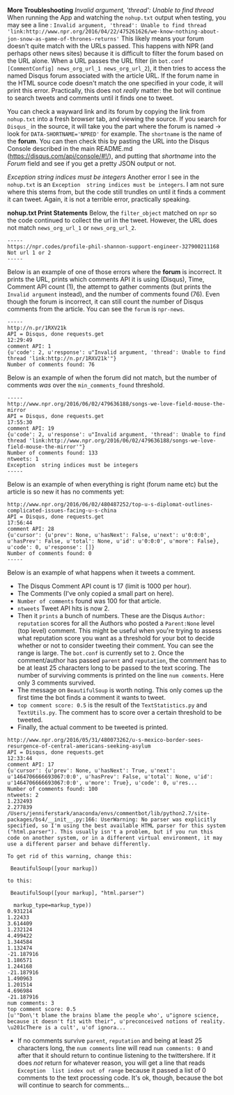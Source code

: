 **More Troubleshooting**
*Invalid argument, 'thread': Unable to find thread*
When running the App and watching the `nohup.txt` output when testing, you may see a line :
`Invalid argument, 'thread': Unable to find thread 'link:http://www.npr.org/2016/04/22/475261626/we-know-nothing-about-jon-snow-as-game-of-thrones-returns'`
This likely means your forum doesn't quite match with the URLs passed. This happens with NPR (and perhaps other news sites) because it is difficult to filter the forum based on the URL alone. When a URL passes the URL filter (in `bot.conf [CommentConfig] news_org_url_1 news_org_url_2`), it then tries to access the named Disqus forum associated with the article URL. If the forum name in the HTML source code doesn't match the one specified in your code, it will print this error. Practically, this does not _really_ matter: the bot will continue to search tweets and comments until it finds one to tweet.

You can check a wayward link and its forum by copying the link from `nohup.txt` into a fresh browser tab, and viewing the source. If you search for `Disqus_` in the source, it will take you the part where the forum is named -> look for `DATA-SHORTNAME='NPRED'` for example. The `shortname` is the name of the **forum**. You can then check this by pasting the URL into the Disqus Console described in the main README.md (https://disqus.com/api/console/#!/), and putting that *shortname* into the *Forum* field and see if you get a pretty JSON output or not.

*Exception  string indices must be integers*
Another error I see in the `nohup.txt` is an `Exception  string indices must be integers`. I am not sure where this stems from, but the code still trundles on until it finds a comment it can tweet. Again, it is not a terrible error, practically speaking.


**nohup.txt Print Statements**
Below, the `filter_object` matched on `npr` so the code continued to collect the url in the tweet. However, the URL does not match `news_org_url_1` or `news_org_url_2`.
```
-----
https://npr.codes/profile-phil-shannon-support-engineer-327900211168
Not url 1 or 2
-----
```

Below is an example of one of those errors where the **forum** is incorrect. It prints the URL, prints which comments API it is using (Disqus), Time, Comment API count (1), the attempt to gather comments (but prints the `Invalid argument` instead), and the number of comments found (76). Even though the forum is incorrect, it can still count the number of Disqus comments from the article.  You can see the `forum` is `npr-news`.
```
-----
http://n.pr/1RXV21k
API = Disqus, done requests.get
12:29:49
comment API: 1
{u'code': 2, u'response': u"Invalid argument, 'thread': Unable to find thread 'link:http://n.pr/1RXV21k'"}
Number of comments found: 76
```

Below is an example of when the forum did not match, but the number of comments _was_ over the `min_comments_found` threshold.
```
-----
http://www.npr.org/2016/06/02/479636188/songs-we-love-field-mouse-the-mirror
API = Disqus, done requests.get
17:55:30
comment API: 19
{u'code': 2, u'response': u"Invalid argument, 'thread': Unable to find thread 'link:http://www.npr.org/2016/06/02/479636188/songs-we-love-field-mouse-the-mirror'"}
Number of comments found: 133
ntweets: 1
Exception  string indices must be integers
-----
```

Below is an example of when everything is right (forum name etc) but the article is so new it has no comments yet:
```
http://www.npr.org/2016/06/02/480487252/top-u-s-diplomat-outlines-complicated-issues-facing-u-s-china
API = Disqus, done requests.get
17:56:44
comment API: 28
{u'cursor': {u'prev': None, u'hasNext': False, u'next': u'0:0:0', u'hasPrev': False, u'total': None, u'id': u'0:0:0', u'more': False}, u'code': 0, u'response': []}
Number of comments found: 0
-----
```

Below is an example of what happens when it tweets a comment.
- The Disqus Comment API count is 17 (limit is 1000 per hour).
- The Comments (I've only copied a small part on here).
- `Number of comments` found was 100 for that article.
- `ntweets` Tweet API hits is now 2.
- Then it `prints` a bunch of numbers. These are the Disqus `Author: reputation` scores for all the Authors who posted a `Parent:None` level (top level) comment. This might be useful when you're trying to assess what reputation score you want as a threshold for your bot to decide whether or not to consider tweeting their comment. You can see the range is large. The `bot.conf` is currently set to `2`. Once the comment/author has passed `parent` and `reputation`, the comment has to be at least 25 characters long to be passed to the text scoring. The number of surviving comments is printed on the line `num comments`. Here only 3 comments survived.
- The message on `BeautifulSoup` is worth noting. This only comes up the first time the bot finds a comment it wants to tweet.
- `top comment score: 0.5` is the result of the `TextStatistics.py` and `TextUtils.py`. The comment has to score over a certain threshold to be tweeted.
- Finally, the actual comment to be tweeted is printed.

```
http://www.npr.org/2016/05/31/480073262/u-s-mexico-border-sees-resurgence-of-central-americans-seeking-asylum
API = Disqus, done requests.get
12:33:44
comment API: 17
{u'cursor': {u'prev': None, u'hasNext': True, u'next': u'1464706666693067:0:0', u'hasPrev': False, u'total': None, u'id': u'1464706666693067:0:0', u'more': True}, u'code': 0, u'res...
Number of comments found: 100
ntweets: 2
1.232493
2.277839
/Users/jenniferstark/anaconda/envs/commentbot/lib/python2.7/site-packages/bs4/__init__.py:166: UserWarning: No parser was explicitly specified, so I'm using the best available HTML parser for this system ("html.parser"). This usually isn't a problem, but if you run this code on another system, or in a different virtual environment, it may use a different parser and behave differently.

To get rid of this warning, change this:

 BeautifulSoup([your markup])

to this:

 BeautifulSoup([your markup], "html.parser")

  markup_type=markup_type))
0.931214
1.22433
3.614409
1.232124
4.499422
1.344584
1.132474
-21.187916
1.186571
1.244168
-21.187916
1.490963
1.201514
4.696984
-21.187916
num comments: 3
top comment score: 0.5
[u'"Don\'t blame the brains blame the people who', u"ignore science, because it doesn't fit with their", u'preconceived notions of reality. \u201cThere is a cult', u'of ignora...
```

- If no comments survive `parent`, `reputation` and being at least 25 characters long, the `num comments` line will read `num comments: 0` and after that it should return to continue listening to the twittershere. If it does _not_ return for whatever reason, you will get a line that reads `Exception  list index out of range` because it passed a list of 0 comments to the text processing code. It's ok, though, because the bot will continue to search for comments...
